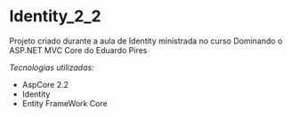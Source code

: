 # Identity_2_2

Projeto criado durante a aula de Identity ministrada no curso Dominando o ASP.NET MVC Core do Eduardo Pires

*Tecnologias utilizadas:*
  * AspCore 2.2 
  * Identity
  * Entity FrameWork Core
